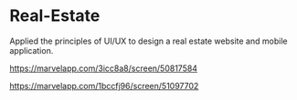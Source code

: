 # Real-Estate
Applied the principles of UI/UX  to design a real estate website and mobile application.

https://marvelapp.com/3icc8a8/screen/50817584

https://marvelapp.com/1bccfj96/screen/51097702
